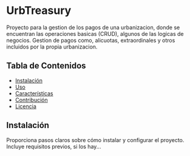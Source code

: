 # UrbTreasury

Proyecto para la gestion de los pagos de una urbanizacion, donde se encuentran las operaciones basicas (CRUD), algunos de las logicas de negocios. Gestion de pagos como, alicuotas, extraordinales y otros incluidos por la propia urbanizacion.

## Tabla de Contenidos

- [Instalación](#instalación)
- [Uso](#uso)
- [Características](#características)
- [Contribución](#contribución)
- [Licencia](#licencia)

## Instalación

Proporciona pasos claros sobre cómo instalar y configurar el proyecto. Incluye requisitos previos, si los hay...
